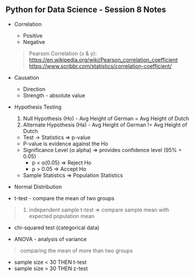 ## Python for Data Science - Session 8 Notes
* Correlation
  * Positive
  * Negative
  > Pearson Correlation (x & y): https://en.wikipedia.org/wiki/Pearson_correlation_coefficient
  > https://www.scribbr.com/statistics/correlation-coefficient/

* Causation
  * Direction
  * Strength - absolute value

* Hypothesis Testing
  1) Null Hypothesis (Ho) - Avg Height of German = Avg Height of Dutch
  2) Alternate Hypothesis (Ha) - Avg Height of German != Avg Height of Dutch
  * Test -> Statistics => p-value
  * P-value is evidence against the Ho
  * Significance Level (α alpha) => provides confidence level (95% = 0.05)
    * p < α(0.05) => Reject Ho
    * p > 0.05 => Accept Ho
  * Sample Statistics => Population Statistics

* Normal Distribution  

* t-test - compare the mean of two groups  
> 1) independent sample t-test => compare sample mean with expected population mean
> 

* chi-squared test (categorical data)  


* ANOVA - analysis of variance  
> comparing the mean of more than two groups

* sample size < 30 THEN t-test
* sample size > 30 THEN z-test